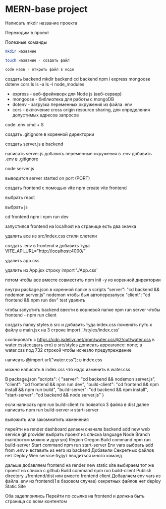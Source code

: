 # MERN-base project
Написать mkdir название проекта

Переходим в проект

Полезные команды
``` bash
mkdir название

touch название - создать файл

code назв - открыть файл в коде
```

создать backend
mkdir backend
cd backend
npm i express mongoose dotenv cors
ls
ls -a
ls -l node_modules
 - express - веб-фреймворк для Node js (веб-сервер)
 - mongoose - библиотека для работы с mongoDB
 - dotenv - загрузка переменных окружения из файла .env
 - cors - включение cross origin resource sharing, для определения допустимых адресов запросов

code .env
cmd + S

создать .gitignore в коренной директории

создать server.js в backend

написать server.js
добавить переменные окружения в .env
добавить .env в .gitignore

node server.js

выводится server started on port (PORT)

создать frontend с помощью vite
npm create vite frontend

выбрать react

выбрать js

cd frontend
npm i
npm run dev

запустился frontend на localhost
на странице есть два значка

удалить все из src/index.css
стили слетели

создать .env в frontend и добавить туда VITE_API_URL="http://localhost:4000/"

удалить app.css

удалить из App.jsx строку import './App.css'

потом чтобы все вместе совместить npm init -y из коренной директории

внутри package.json в коренной папке в scripts "server": "cd backend && nodemon server.js"
nodemon чтобы был автоперезапуск
"client": "cd frontend && npm run dev"
test удалить

чтобы запустить backend ввести в корневой папке npm run server
чтобы frontend - npm run client

создать папку styles в src и добавить туда index.css
поменять путь к файлу в main.jsx на 3 строке
import './styles/index.css'

скопировать с https://cdn.jsdelivr.net/npm/water.css@2/out/water.css в water.css(создать его) в src/styles
дописать    appearance: none; в water.css под 732 строкой чтобы исчезло предупреждение

написать @import url("water.css"); в index.css

можно написать в index.css что надо изменить в water.css

В package.json
"scripts": {
    <!-- запуск для разработки -->
    "server": "cd backend && nodemon server.js",
    "client": "cd frontend && npm run dev",
    <!-- сборка frontend -->
    "build-client": "cd frontend && npm install && npm run build",
    <!-- backend -->
    "build-server": "cd backend && npm install",
    "start-server": "cd backend && node server.js"
  }

если написать npm run build-client то появятся 3 файла в dist
далее написать npm run build-server и start-server

выложить или закоммитить изменения

перейти на render
dashboard
делаем сначала backend
add new web service
git provider 
выбрать проект из списка
language Node
Branch main(потом можно и другую)
Region Oregon
Build command npm run build-server
Start command npm run start-server
Env vars выбрать add from .env и вставить из него из backend
Добавили
Секретных файлов нет
Deploy Wen service
будут вводиться много команд

дальше добавляем frontend на render
new static site
выбираем тот же проект из списка с github
Build command npm run build-client
Publish directory ./frontend/dist или вместо frontend client
Добавляем env vars из файла .env из frontend(1 в базовом случае)
секретных файлов нет
deploy Static Site

Оба задеплоились
Перейти по ссылке на frontend и должна быть страница со всем контентом